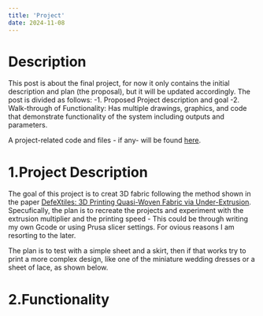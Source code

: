 ```yaml
---
title: 'Project'
date: 2024-11-08
---
```


# Description

This post is about the final project, for now it only contains the initial description and plan (the proposal), but it will be updated accordingly. 
The post is divided as follows: 
-1. Proposed Project description and goal
-2. Walk-through of Functionality: Has multiple drawings, graphics, and code that demonstrate functionality of the system including outputs and parameters.


A project-related code and files - if any-  will be found [here](https://github.com/RazanAl/CSCI-7000-Computational-Fabrication/tree/main/code/Project).   

# 1.Project Description
The goal of this project is to creat 3D fabric following the method shown in the paper [DefeXtiles: 3D Printing Quasi-Woven Fabric via Under-Extrusion](https://www.media.mit.edu/publications/defextiles-publication/). Specufically, the plan is to recreate the projects and experiment with the extrusion multiplier and the printing speed - This could be through writing my own Gcode or using Prusa slicer settings. For ovious reasons I am resorting to the later. 

The plan is to test with a simple sheet and a skirt, then if that works try to print a more  complex design, like one of the miniature wedding dresses or a sheet of lace, as shown below. 


# 2.Functionality


